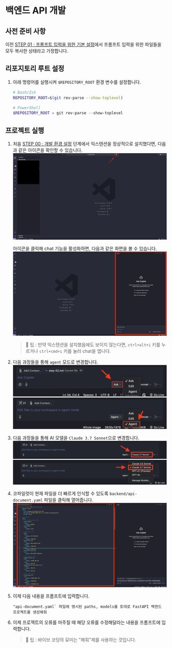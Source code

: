 # 백엔드 API 개발

## 사전 준비 사항

이전 [STEP 01 : 프롬프트 입력을 위한 기본 설정](./step-01.md)에서 프롬프트 입력을 위한 파일들을 모두 복사한 상태라고 가정합니다.

## 리포지토리 루트 설정

1. 아래 명령어를 실행시켜 `$REPOSITORY_ROOT` 환경 변수를 설정합니다.

   ```bash
   # Bash/Zsh
   REPOSITORY_ROOT=$(git rev-parse --show-toplevel)
   ```

   ```powershell
   # PowerShell
   $REPOSITORY_ROOT = git rev-parse --show-toplevel
   ```

## 프로젝트 실행

1. 처음 [STEP 00 : 개발 환경 설정](./step-00.md) 단계에서 익스텐션을 정상적으로 설치했다면, 다음과 같은 아이콘을 확인할 수 있습니다.
   ![open-chat1](./img/step02-open-chat1.png)

   아이콘을 클릭해 chat 기능을 활성화하면, 다음과 같은 화면을 볼 수 있습니다.
   ![open-chat2](./img/step02-open-chat2.png)

   > 🥕 팁 : 만약 익스텐션을 설치했음에도 보이지 않는다면, `ctrl+alt+i` 키를 누르거나 `ctrl+cmd+i` 키를 눌러 chat을 엽니다.

2. 다음 과정들을 통해 `agent` 모드로 변경합니다.
   ![agent-mode-1](./img/step02-agent-mode1.png)
   ![agent-mode-2](./img/step02-agent-mode2.png)
3. 다음 과정들을 통해 AI 모델을 `Claude 3.7 Sonnet`으로 변경합니다.
   ![pick-model-1](./img/step02-pick-model1.png)
   ![pick-model-2](./img/step02-pick-model2.png)
4. 코파일럿이 현재 파일을 더 빠르게 인식할 수 있도록 `backend/api-document.yaml` 파일을 클릭해 열어줍니다.
   ![step02-fileopen](./img/step02-fileopen.png)
5. 이제 다음 내용을 프롬프트에 입력합니다.
   ```text
   "api-document.yaml` 파일에 명시된 paths, models를 토대로 FastAPI 백엔드 프로젝트를 생성해줘
   ```
6. 이제 프로젝트의 오류를 마주칠 때 해당 오류를 수정해달라는 내용을 프롬프트에 입력합니다.
   > 🥕 팁 : 바이브 코딩의 묘미는 "해줘"체를 사용하는 것입니다.
